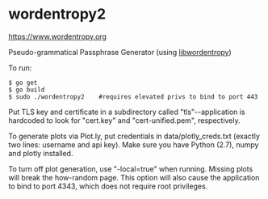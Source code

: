 wordentropy2
============

https://www.wordentropy.org

Pseudo-grammatical Passphrase Generator (using [libwordentropy](https://github.com/bkeroack/libwordentropy))

To run:

```
$ go get
$ go build
$ sudo ./wordentropy2    #requires elevated privs to bind to port 443
```

Put TLS key and certificate in a subdirectory called "tls"--application is hardcoded to look for "cert.key" and "cert-unified.pem", respectively.

To generate plots via Plot.ly, put credentials in data/plotly_creds.txt (exactly two lines: username and api key). Make sure you have Python (2.7), numpy and plotly installed.

To turn off plot generation, use "-local=true" when running. Missing plots will break the how-random page. This option will also cause the application to bind to port 4343, which does not require root privileges.
